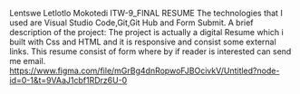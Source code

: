 Lentswe Letlotlo Mokotedi
ITW-9_FINAL RESUME
The technologies that I used are Visual Studio Code,Git,Git Hub and Form Submit.
A brief description of the project: The project is actually a digital Resume which i built with Css and  HTML and it is responsive and consist some external links. This resume consist of form where by if reader is interested can send me email.
https://www.figma.com/file/mGrBg4dnRopwoFJBOcivkV/Untitled?node-id=0-1&t=9VAaJ1cbf1RDrz6U-0